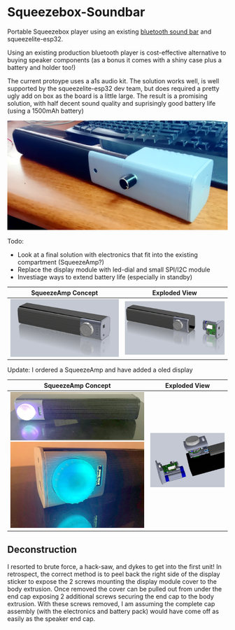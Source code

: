 # Squeezebox-Soundbar
Portable Squeezebox player using an existing [bluetooth sound bar](https://www.ebay.com/itm/154052571509) and squeezelite-esp32.

Using an existing production bluetooth player is cost-effective alternative to buying speaker components (as a bonus it comes with a shiny case plus a battery and holder too!)

The current protoype uses a a1s audio kit.  The solution works well, is well supported by the squeezelite-esp32 dev team, but does required a pretty ugly add on box as the board is a little large.  The result is a promising solution, with half decent sound quality and suprisingly good battery life (using a 1500mAh battery)

![A1S Protype](a1s-soundbar.jpg)

Todo: 
- Look at a final solution with electronics that fit into the existing compartment (SqueezeAmp?)
- Replace the display module with led-dial and small SPI/I2C module
- Investiage ways to extend battery life (especially in standby)

| SqueezeAmp Concept | Exploded View |
|--------------------|--------------------|
|![Squeezeamp Concept](squeezeamp-soundbar.PNG)|![Exploded](squeezeamp-soundbar-exp.PNG)|

Update:
I ordered a SqueezeAmp and have added a oled display

| SqueezeAmp Concept | Exploded View |
|--------------------|--------------------|
|![Squeezeamp Concept](squeezeamp-soundbar-img.PNG)![Squeezeamp Concept](squeezeamp-soundbar-img2.PNG)|![Exploded](squeezeamp-soundbar-exp2.PNG)|

## Deconstruction
I resorted to brute force, a hack-saw, and dykes to get into the first unit!  In retrospect, the correct method is to peel back the right side of the display sticker to expose the 2 screws mounting the display module cover to the body extrusion.  Once removed the cover can be pulled out from under the end cap exposing 2 additional screws securing the end cap to the body extrusion.  With these screws removed, I am assuming the complete cap assembly (with the electronics and battery pack) would have come off as easily as the speaker end cap.




